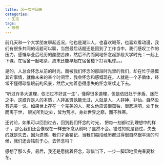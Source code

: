 ```yaml
---
title: 风一吹不回来
categories:
 - 生活
tags:
 - 感想
---
```


前几天和一个大学朋友聊起近况，他也是潮汕人，也喜欢喝茶，也喜欢看动漫，我们有很多共同的话题可以聊，当然最后话题还是回到了工作当中，我们感叹工作的压力，感慨毕业后经历的酸甜苦辣，然后不约而同地怀念起那段大学时光：一起上下课，在宿舍一起喝茶，周末还能早起在宿舍楼下打羽毛球。。。

是的，人总会怀念从前的时光，而被我们怀念的那段时光里的我们，却在忙于感慨其它事情，就像未来的某个时间里，我会怀念和感慨现在。人就是一个矛盾体，经常不懂得珍惜眼前的风景，然后又揣着患得患失的怀念继续走下去。

<!-- more -->

“听过许多大道理，依旧过不好这一生”，懂得很多道理，但是依旧处于矛盾、迷茫之中，这或许是人的本质，人非圣贤孰能无过，人就是人，人非神，非仙，自然没有完美一说。如果世上存在一个完美的人，那么他应该很孤独，很悲凉吧，处于世而离于世， 眼光所到之处，皆为荒凉，身处世界之巅，而不胜寒。

还讨论，如果可以回到过去，回到我们怀念的时光， 把每一刻都过到理想中的样子 ，那么我们还会像现在一样去怀念从前吗？显然不会。错过的就是错过，失去的就是失去，因为遗憾，我们才会铭记，当我们每段经历都过得很自然很平淡的时候，我们还会铭刻于心，去怀念吗？

感想了那么多，最后，我还是愿揣着怀念，珍惜当下，一步一脚印地赏完春夏秋冬。